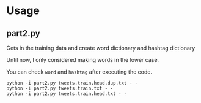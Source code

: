 # Usage

## part2.py

Gets in the training data and create word dictionary and hashtag dictionary

Until now, I only considered making words in the lower case.

You can check `word` and `hashtag` after executing the code.

```
python -i part2.py tweets.train.head.dup.txt - -
python -i part2.py tweets.train.txt - -
python -i part2.py tweets.train.head.txt - -
```
